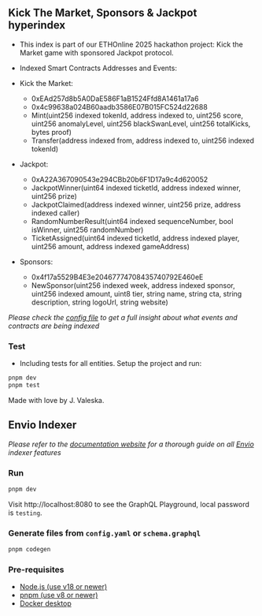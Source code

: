 ## Kick The Market, Sponsors & Jackpot hyperindex

- This index is part of our ETHOnline 2025 hackathon project: Kick the Market game with sponsored Jackpot protocol.

- Indexed Smart Contracts Addresses and Events:
 - Kick the Market:
    - 0xEAd257d8b5A0DaE586F1aB1524Ffd8A1461a17a6
    - 0x4c99638a024B60aadb3586E07B015FC524d22688
    - Mint(uint256 indexed tokenId, address indexed to, uint256 score, uint256 anomalyLevel, uint256 blackSwanLevel, uint256 totalKicks, bytes proof)
    - Transfer(address indexed from, address indexed to, uint256 indexed tokenId)    
 - Jackpot:
    - 0xA22A367090543e294CBb20b6F1D17a9c4d620052
    - JackpotWinner(uint64 indexed ticketId, address indexed winner, uint256 prize)
    - JackpotClaimed(address indexed winner, uint256 prize, address indexed caller)
    - RandomNumberResult(uint64 indexed sequenceNumber, bool isWinner, uint256 randomNumber)
    - TicketAssigned(uint64 indexed ticketId, address indexed player, uint256 amount, address indexed gameAddress)
 - Sponsors:
    - 0x4f17a5529B4E3e20467774708435740792E460eE
    - NewSponsor(uint256 indexed week, address indexed sponsor, uint256 indexed amount, uint8 tier, string name, string cta, string description, string logoUrl, string website)

*Please check the [config file](./config.yaml) to get a full insight about what events and contracts are being indexed*

### Test

- Including tests for all entities. Setup the project and run:

```bash
pnpm dev
pnpm test
```

Made with love by J. Valeska.

## Envio Indexer

*Please refer to the [documentation website](https://docs.envio.dev) for a thorough guide on all [Envio](https://envio.dev) indexer features*

### Run

```bash
pnpm dev
```

Visit http://localhost:8080 to see the GraphQL Playground, local password is `testing`.

### Generate files from `config.yaml` or `schema.graphql`

```bash
pnpm codegen
```

### Pre-requisites

- [Node.js (use v18 or newer)](https://nodejs.org/en/download/current)
- [pnpm (use v8 or newer)](https://pnpm.io/installation)
- [Docker desktop](https://www.docker.com/products/docker-desktop/)
